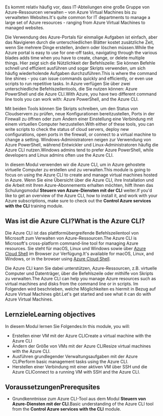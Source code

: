 <span data-ttu-id="74e00-101">Es kommt relativ häufig vor, dass IT-Abteilungen eine große Gruppe von Azure-Ressourcen verwalten – von Azure Virtual Machines bis zu verwalteten Websites.</span><span class="sxs-lookup"><span data-stu-id="74e00-101">It's quite common for IT departments to manage a large set of Azure resources - ranging from Azure Virtual Machines to managed websites.</span></span>

<span data-ttu-id="74e00-102">Die Verwendung des Azure-Portals für einmalige Aufgaben ist einfach, aber das Navigieren durch die unterschiedlichen Blätter kostet zusätzliche Zeit, wenn Sie mehrere Dinge erstellen, ändern oder löschen müssen.</span><span class="sxs-lookup"><span data-stu-id="74e00-102">While the Azure portal is easy to use for one-off tasks, navigating through the various blades adds time when you have to create, change, or delete multiple things.</span></span> <span data-ttu-id="74e00-103">Hier zeigt sich die Nützlichkeit der Befehlszeile: Sie können Befehle schnell und effizient ausführen und sogar Skripts verwenden, um sich häufig wiederholende Aufgaben durchzuführen.</span><span class="sxs-lookup"><span data-stu-id="74e00-103">This is where the command line shines - you can issue commands quickly and efficiently, or even use scripts to run repetitive tasks.</span></span> <span data-ttu-id="74e00-104">In Azure verfügen Sie über zwei unterschiedliche Befehlszeilentools, die Sie nutzen können: Azure PowerShell und die Azure CLI.</span><span class="sxs-lookup"><span data-stu-id="74e00-104">With Azure, you have two different command line tools you can work with: Azure PowerShell, and the Azure CLI.</span></span>

<span data-ttu-id="74e00-105">Mit beiden Tools können Sie Skripts schreiben, um den Status von Cloudservern zu prüfen, neue Konfigurationen bereitzustellen, Ports in der Firewall zu öffnen oder zum Ändern einer Einstellung eine Verbindung mit einem virtuellen Computer herzustellen.</span><span class="sxs-lookup"><span data-stu-id="74e00-105">With either of these tools, you can write scripts to check the status of cloud servers, deploy new configurations, open ports in the firewall, or connect to a virtual machine to change a setting.</span></span> <span data-ttu-id="74e00-106">Windows-Administratoren neigen zur Verwendung von Azure PowerShell, während Entwickler und Linux-Administratoren häufig die Azure CLI nutzen.</span><span class="sxs-lookup"><span data-stu-id="74e00-106">Windows admins tend to prefer Azure PowerShell, while developers and Linux admins often use the Azure CLI.</span></span>

<span data-ttu-id="74e00-107">In diesem Modul verwenden wir die Azure CLI, um in Azure gehostete virtuelle Computer zu erstellen und zu verwalten.</span><span class="sxs-lookup"><span data-stu-id="74e00-107">This module is going to focus on using the Azure CLI to create and manage virtual machines hosted in Azure.</span></span> <span data-ttu-id="74e00-108">Wenn Sie eine Übersicht über die Azure CLI, ihre Installation und die Arbeit mit Ihren Azure-Abonnements erhalten möchten, hilft Ihnen das Schulungsmodul **Steuern von Azure-Diensten mit der CLI** weiter.</span><span class="sxs-lookup"><span data-stu-id="74e00-108">If you'd like to get an overview of the Azure CLI, how to install it, and work with your Azure subscriptions, make sure to check out the **Control Azure services with the CLI** training module.</span></span>

## <a name="what-is-the-azure-cli"></a><span data-ttu-id="74e00-109">Was ist die Azure CLI?</span><span class="sxs-lookup"><span data-stu-id="74e00-109">What is the Azure CLI?</span></span>

<span data-ttu-id="74e00-110">Die Azure CLI ist das plattformübergreifende Befehlszeilentool von Microsoft zum Verwalten von Azure-Ressourcen.</span><span class="sxs-lookup"><span data-stu-id="74e00-110">The Azure CLI is Microsoft's cross-platform command-line tool for managing Azure resources.</span></span> <span data-ttu-id="74e00-111">Sie steht für macOS, Linux und Windows sowie über [Azure Cloud Shell](https://docs.microsoft.com/azure/cloud-shell/overview) im Browser zur Verfügung.</span><span class="sxs-lookup"><span data-stu-id="74e00-111">It's available for macOS, Linux, and Windows, or in the browser using [Azure Cloud Shell](https://docs.microsoft.com/azure/cloud-shell/overview).</span></span>

<span data-ttu-id="74e00-112">Die Azure CLI kann Sie dabei unterstützen, Azure-Ressourcen, z.B. virtuelle Computer und Datenträger, über die Befehlszeile oder mithilfe von Skripts zu verwalten.</span><span class="sxs-lookup"><span data-stu-id="74e00-112">The Azure CLI can help you manage Azure resources such as virtual machines and disks from the command line or in scripts.</span></span> <span data-ttu-id="74e00-113">Im Folgenden wird beschrieben, welche Möglichkeiten es hiermit in Bezug auf Azure Virtual Machines gibt.</span><span class="sxs-lookup"><span data-stu-id="74e00-113">Let's get started and see what it can do with Azure Virtual Machines.</span></span>

## <a name="learning-objectives"></a><span data-ttu-id="74e00-114">Lernziele</span><span class="sxs-lookup"><span data-stu-id="74e00-114">Learning objectives</span></span>

<span data-ttu-id="74e00-115">In diesem Modul lernen Sie Folgendes:</span><span class="sxs-lookup"><span data-stu-id="74e00-115">In this module, you will:</span></span>

- <span data-ttu-id="74e00-116">Erstellen einer VM mit der Azure CLI</span><span class="sxs-lookup"><span data-stu-id="74e00-116">Create a virtual machine with the Azure CLI</span></span>
- <span data-ttu-id="74e00-117">Ändern der Größe von VMs mit der Azure CLI</span><span class="sxs-lookup"><span data-stu-id="74e00-117">Resize virtual machines with the Azure CLI.</span></span>
- <span data-ttu-id="74e00-118">Ausführen grundlegender Verwaltungsaufgaben mit der Azure CLI</span><span class="sxs-lookup"><span data-stu-id="74e00-118">Perform basic management tasks using the Azure CLI.</span></span>
- <span data-ttu-id="74e00-119">Herstellen einer Verbindung mit einer aktiven VM über SSH und die Azure CLI</span><span class="sxs-lookup"><span data-stu-id="74e00-119">Connect to a running VM with SSH and the Azure CLI.</span></span>

## <a name="prerequsites"></a><span data-ttu-id="74e00-120">Voraussetzungen</span><span class="sxs-lookup"><span data-stu-id="74e00-120">Prerequsites</span></span>

- <span data-ttu-id="74e00-121">Grundkenntnisse zum Azure CLI-Tool aus dem Modul **Steuern von Azure-Diensten mit der CLI**.</span><span class="sxs-lookup"><span data-stu-id="74e00-121">Basic understanding of the Azure CLI tool from the **Control Azure services with the CLI** module.</span></span>